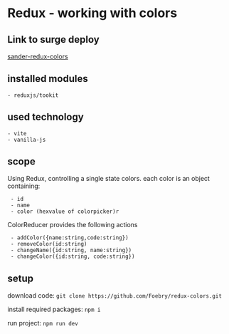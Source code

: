 # Redux - working with colors

## Link to surge deploy

[sander-redux-colors](https://sander-redux-colors.surge.sh)

## installed modules

    - reduxjs/tookit

## used technology

    - vite
    - vanilla-js

## scope

Using Redux, controlling a single state colors.
each color is an object containing:

     - id
     - name
     - color (hexvalue of colorpicker)r

ColorReducer provides the following actions

     - addColor({name:string,code:string})
     - removeColor(id:string)
     - changeName({id:string, name:string})
     - changeColor({id:string, code:string})

## setup

download code:
`git clone https://github.com/Foebry/redux-colors.git`

install required packages:
`npm i`

run project:
`npm run dev`
